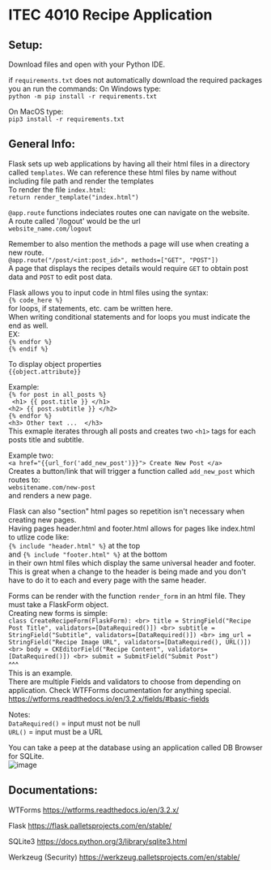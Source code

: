 # ITEC 4010 Recipe Application

## Setup:
Download files and open with your Python IDE.

if `requirements.txt` does not automatically download the required packages you an run the commands:
On Windows type: <br>
`python -m pip install -r requirements.txt`

On MacOS type: <br>
`pip3 install -r requirements.txt`

## General Info:
Flask sets up web applications by having all their html files in a directory called `templates`.
We can reference these html files by name without including file path and render the templates <br>
To render the file `index.html`: <br>
`return render_template("index.html")` <br>

`@app.route` functions indeciates routes one can navigate on the website. <br>
A route called '/logout' would be the url  <br>
`website_name.com/logout` <br>

Remember to also mention the methods a page will use when creating a new route. <br>
`@app.route("/post/<int:post_id>", methods=["GET", "POST"])` <br>
A page that displays the recipes details would require `GET` to obtain post data and `POST` to edit post data. <br>

Flask allows you to input code in html files using the syntax: <br>
`{% code_here %}` <br>
for loops, if statements, etc. cam be written here. <br>
When writing conditional statements and for loops you must indicate the end as well. <br>
EX: <br>
`{% endfor %}` <br>
`{% endif %}` <br>

To display object properties <br>
`{{object.attribute}}` <br>

Example: <br>
`{% for post in all_posts %}` <br>
` <h1> {{ post.title }} </h1>` <br>
 `<h2> {{ post.subtitle }} </h2>` <br>
`{% endfor %}` <br>
`<h3> Other text ...  </h3>` <br>
This exmaple iterates through all posts and creates two `<h1>` tags for each posts title and subtitle. <br>

Example two: <br>
`<a href="{{url_for('add_new_post')}}"> Create New Post </a>` <br>
Creates a button/link that will trigger a function called `add_new_post` which routes to: <br>
`websitename.com/new-post` <br>
and renders a new page. <br>

Flask can also "section" html pages so repetition isn't necessary when creating new pages. <br>
Having pages header.html and footer.html allows for pages like index.html to utlize code like: <br>
`{% include "header.html" %}` at the top <br>
and `{% include "footer.html" %}` at the bottom <br>
in their own html files which display the same universal header and footer. <br>
This is great when a change to the header is being made and you don't have to do it to each and every page with the same header. <br>

Forms can be render with the function `render_form` in an html file. They must take a FlaskForm object.  <br>
Creating new forms is simple: <br>
`class CreateRecipeForm(FlaskForm): <br>
    title = StringField("Recipe Post Title", validators=[DataRequired()]) <br>
    subtitle = StringField("Subtitle", validators=[DataRequired()]) <br>
    img_url = StringField("Recipe Image URL", validators=[DataRequired(), URL()]) <br>
    body = CKEditorField("Recipe Content", validators=[DataRequired()]) <br>
    submit = SubmitField("Submit Post")` <br>
^^^ <br>
This is an example.  <br>
There are multiple Fields and validators to choose from depending on application. Check WTFForms documentation for anything special. <br>
https://wtforms.readthedocs.io/en/3.2.x/fields/#basic-fields <br>

Notes: <br>
`DataRequired()` =  input must not be null <br>
`URL()` = input must be a URL <br>

You can take a peep at the database using an application called DB Browser for SQLite. <br>
![image](https://github.com/user-attachments/assets/ef9e3804-75aa-4ae7-bdc9-3440fff68826) <br>



## Documentations:

WTForms
https://wtforms.readthedocs.io/en/3.2.x/

Flask
https://flask.palletsprojects.com/en/stable/

SQLite3
https://docs.python.org/3/library/sqlite3.html

Werkzeug (Security)
https://werkzeug.palletsprojects.com/en/stable/



